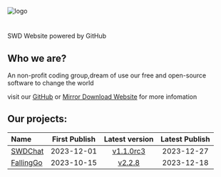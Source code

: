 ![logo](https://github.com/swdstudio/swdstudio.github.io/assets/154047962/09fb9095-5a1d-4a60-ba2a-5f7d57b5a03d)
# 
SWD Website powered by GitHub

## Who we are?
An non-profit coding group,dream of use our free and open-source software to change the world

visit our [GitHub](https://github.com/swdstudio "visit") or [Mirror Download Website](http://swd-go.ysepan.com "visit") for more infomation
## Our projects:
|Name|First Publish|Latest version|Latest Publish|
|:-|:-:|:-:|:-:|
|[SWDChat](https://github.com/swdstudio/swdchat "访问GitHub项目主页")|2023-12-01|[v1.1.0rc3](https://github.com/swdstudio/swdchat/releases/tag/v1.1.0rc3 "前往下载")|2023-12-27|
|[FallingGo](https://github.com/swdstudio/FallingGo "访问GitHub项目主页")|2023-10-15|[v2.2.8](https://github.com/swdstudio/FallingGo/releases/tag/v2.2.8 "前往下载")|2023-12-18|
